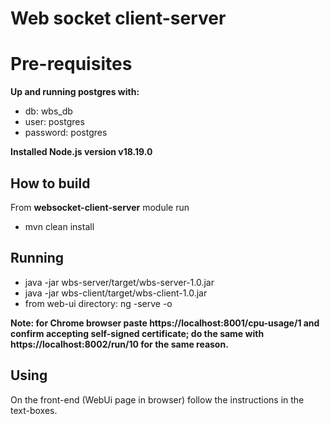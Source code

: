 # Web socket client-server

# Pre-requisites
**Up and running postgres with:**
* db: wbs_db
* user: postgres
* password: postgres

**Installed Node.js version v18.19.0**

## How to build
From **websocket-client-server** module run 
* mvn clean install

## Running

* java -jar wbs-server/target/wbs-server-1.0.jar
* java -jar wbs-client/target/wbs-client-1.0.jar
* from web-ui directory: ng -serve -o

**Note: for Chrome browser paste https://localhost:8001/cpu-usage/1 and confirm accepting self-signed 
certificate; do the same with https://localhost:8002/run/10 for the same reason.** 

## Using

On the front-end (WebUi page in browser) follow the instructions in the text-boxes.

